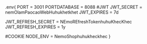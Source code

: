 .env{
    PORT = 3001
PORTDATABASE = 8088
#JWT
JWT_SECRET = nemOlamPaocaoWebHuhukhetkhet
JWT_EXPIRES = 7d

JWT_REFRESH_SECRET = NEmoREfreshTokenhuhuKhecKhec
JWT_REFRESH_EXPIRES = 1y

#COOKIE
NODE_ENV = NemoShophuhukheckhec
}
